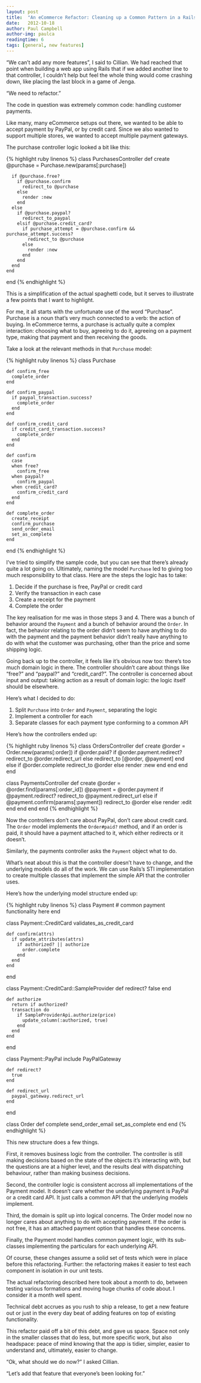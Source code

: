```yaml
---
layout: post
title:  "An eCommerce Refactor: Cleaning up a Common Pattern in a Rails eCommerce App"
date:   2012-10-18
author: Paul Campbell
author-img: paulca
readingtime: 6
tags: [general, new features]
---
```


“We can’t add any more features”, I said to Cillian. We had reached that point when building a web app using Rails that if we added another line to that controller, I couldn’t help but feel the whole thing would come crashing down, like placing the last block in a game of Jenga.

<!--more-->

“We need to refactor.”

The code in question was extremely common code: handling customer payments.

Like many, many eCommerce setups out there, we wanted to be able to accept payment by PayPal, or by credit card. Since we also wanted to support multiple stores, we wanted to accept multiple payment gateways.

The purchase controller logic looked a bit like this:

{% highlight ruby linenos %}
  class PurchasesController
    def create
      @purchase = Purchase.new(params[:purchase])
   
      if @purchase.free?
        if @purchase.confirm
          redirect_to @purchase
        else
          render :new
        end
      else
        if @purchase.paypal?
          redirect_to_paypal
        elsif @purchase.credit_card?
          if purchase_attempt = @purchase.confirm && purchase_attempt.success?
            redirect_to @purchase
          else
            render :new
          end
        end
      end
    end
  end
{% endhighlight %}

This is a simplification of the actual spaghetti code, but it serves to illustrate a few points that I want to highlight.

For me, it all starts with the unfortunate use of the word “Purchase”. Purchase is a noun that’s very much connected to a verb: the action of buying. In eCommerce terms, a purchase is actually quite a complex interaction: choosing what to buy, agreeing to do it, agreeing on a payment type, making that payment and then receiving the goods.

Take a look at the relevant methods in that `Purchase` model:

{% highlight ruby linenos %}
  class Purchase
   
    def confirm_free
      complete_order
    end
   
    def confirm_paypal
      if paypal_transaction.success?
        complete_order
      end
    end
   
    def confirm_credit_card
      if credit_card_transaction.success?
        complete_order
      end
    end
   
    def confirm
      case
      when free?
        confirm_free
      when paypal?
        confirm_paypal
      when credit_card?
        confirm_credit_card
      end
    end
   
    def complete_order
      create_receipt
      confirm_purchase
      send_order_email
      set_as_complete
    end
  end
{% endhighlight %}

I’ve tried to simplify the sample code, but you can see that there’s already quite a lot going on. Ultimately, naming the model `Purchase` led to giving too much responsibility to that class. Here are the steps the logic has to take:

1. Decide if the purchase is free, PayPal or credit card
2. Verify the transaction in each case
3. Create a receipt for the payment
4. Complete the order

The key realisation for me was in those steps 3 and 4. There was a bunch of behavior around the `Payment` and a bunch of behavior around the `Order`. In fact, the behavior relating to the order didn’t seem to have anything to do with the payment and the payment behavior didn’t really have anything to do with what the customer was purchasing, other than the price and some shipping logic.

Going back up to the controller, it feels like it’s obvious now too: there’s too much domain logic in there. The controller shouldn’t care about things like “free?” and “paypal?” and “credit_card?”. The controller is concerned about input and output: taking action as a result of domain logic: the logic itself should be elsewhere.

Here’s what I decided to do:

1. Split `Purchase` into `Order` and `Payment`, separating the logic
2. Implement a controller for each
3. Separate classes for each payment type conforming to a common API

Here’s how the controllers ended up:

{% highlight ruby linenos %}
  class OrdersController
    def create
      @order = Order.new(params[:order])
      if @order.paid?
        if @order.payment.redirect?
          redirect_to @order.redirect_url
        else
          redirect_to [@order, @payment]
        end
      else
        if @order.complete
          redirect_to @order
        else
          render :new
        end
      end
    end
  end
   
  class PaymentsController
    def create
      @order = @order.find(params[:order_id])
      @payment = @order.payment
      if @payment.redirect?
        redirect_to @payment.redirect_url
      else
        if @payment.confirm(params[:payment])
          redirect_to @order
        else
          render :edit
        end
      end
    end
  end
{% endhighlight %}

Now the controllers don’t care about PayPal, don’t care about credit card. The `Order` model implements the `Order#paid?` method, and if an order is paid, it should have a payment attached to it, which either redirects or it doesn’t.

Similarly, the payments controller asks the `Payment` object what to do.

What’s neat about this is that the controller doesn’t have to change, and the underlying models do all of the work. We can use Rails’s STI implementation to create multiple classes that implement the simple API that the controller uses.

Here’s how the underlying model structure ended up:

{% highlight ruby linenos %}
  class Payment
    # common payment functionality here
  end
   
  class Payment::CreditCard
    validates_as_credit_card
   
    def confirm(attrs)
      if update_attributes(attrs)
        if authorized? || authorize
          order.complete
        end
      end
    end
  end
   
  class Payment::CreditCard::SampleProvider
    def redirect?
      false
    end
   
    def authorize
      return if authorized?
      transaction do
        if SampleProviderApi.authorize(price)
          update_column(:authorized, true)
        end
      end
    end
  end
   
  class Payment::PayPal
    include PayPalGateway
   
    def redirect?
      true
    end
   
    def redirect_url
      paypal_gateway.redirect_url
    end
  end
   
  class Order
    def complete
      send_order_email
      set_as_complete
    end
  end
{% endhighlight %}

This new structure does a few things.

First, it removes business logic from the controller. The controller is still making decisions based on the state of the objects it’s interacting with, but the questions are at a higher level, and the results deal with dispatching behaviour, rather than making business decisions.

Second, the controller logic is consistent accross all implementations of the Payment model. It doesn’t care whether the underlying payment is PayPal or a credit card API. It just calls a common API that the underlying models implement.

Third, the domain is split up into logical concerns. The Order model now no longer cares about anything to do with accepting payment. If the order is not free, it has an attached payment option that handles these concerns.

Finally, the Payment model handles common payment logic, with its sub-classes implementing the particulars for each underlying API.

Of course, these changes assume a solid set of tests which were in place before this refactoring. Further: the refactoring makes it easier to test each component in isolation in our unit tests.

The actual refactoring described here took about a month to do, between testing various formations and moving huge chunks of code about. I consider it a month well spent.

Technical debt accrues as you rush to ship a release, to get a new feature out or just in the every day beat of adding features on top of existing functionality.

This refactor paid off a bit of this debt, and gave us space. Space not only in the smaller classes that do less, but more specific work, but also headspace: peace of mind knowing that the app is tidier, simpler, easier to understand and, ultimately, easier to change.

“Ok, what should we do now?” I asked Cillian.

“Let’s add that feature that everyone’s been looking for.”

